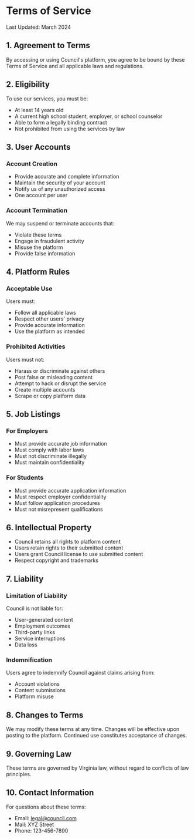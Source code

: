 # Terms of Service

Last Updated: March 2024

## 1. Agreement to Terms

By accessing or using Council's platform, you agree to be bound by these Terms of Service and all applicable laws and regulations.

## 2. Eligibility

To use our services, you must be:
- At least 14 years old
- A current high school student, employer, or school counselor
- Able to form a legally binding contract
- Not prohibited from using the services by law

## 3. User Accounts

### Account Creation
- Provide accurate and complete information
- Maintain the security of your account
- Notify us of any unauthorized access
- One account per user

### Account Termination
We may suspend or terminate accounts that:
- Violate these terms
- Engage in fraudulent activity
- Misuse the platform
- Provide false information

## 4. Platform Rules

### Acceptable Use
Users must:
- Follow all applicable laws
- Respect other users' privacy
- Provide accurate information
- Use the platform as intended

### Prohibited Activities
Users must not:
- Harass or discriminate against others
- Post false or misleading content
- Attempt to hack or disrupt the service
- Create multiple accounts
- Scrape or copy platform data

## 5. Job Listings

### For Employers
- Must provide accurate job information
- Must comply with labor laws
- Must not discriminate illegally
- Must maintain confidentiality

### For Students
- Must provide accurate application information
- Must respect employer confidentiality
- Must follow application procedures
- Must not misrepresent qualifications

## 6. Intellectual Property

- Council retains all rights to platform content
- Users retain rights to their submitted content
- Users grant Council license to use submitted content
- Respect copyright and trademarks

## 7. Liability

### Limitation of Liability
Council is not liable for:
- User-generated content
- Employment outcomes
- Third-party links
- Service interruptions
- Data loss

### Indemnification
Users agree to indemnify Council against claims arising from:
- Account violations
- Content submissions
- Platform misuse

## 8. Changes to Terms

We may modify these terms at any time. Changes will be effective upon posting to the platform. Continued use constitutes acceptance of changes.

## 9. Governing Law

These terms are governed by Virginia law, without regard to conflicts of law principles.

## 10. Contact Information

For questions about these terms:
- Email: legal@council.com
- Mail: XYZ Street
- Phone: 123-456-7890